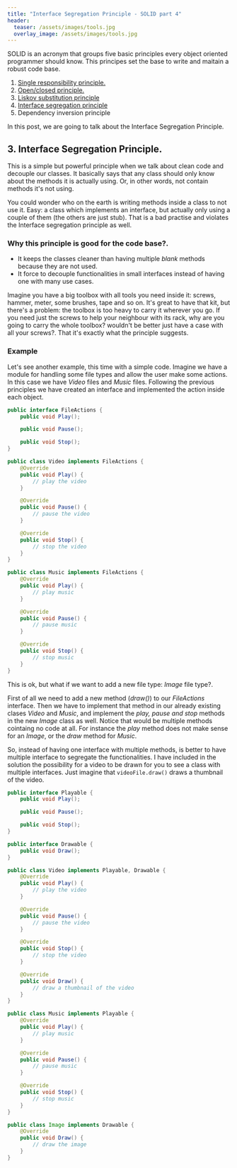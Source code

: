 ```yaml
---
title: "Interface Segregation Principle - SOLID part 4"
header:
  teaser: /assets/images/tools.jpg
  overlay_image: /assets/images/tools.jpg
---
```


SOLID is an acronym that groups five basic principles every object oriented programmer should know. This principes set the base to write and maitain a robust code base.

1. [Single responsibility principle.](../SOLID-S/)
2. [Open/closed principle.](../SOLID-O/)
3. [Liskov substitution principle](../SOLID-L/)
4. [Interface segregation principle](../SOLID-I/)
5. Dependency inversion principle

In this post, we are going to talk about the Interface Segregation Principle.

## 3. Interface Segregation Principle.

This is a simple but powerful principle when we talk about clean code and decouple our classes. It basically says that any class should only know about the methods it is actually using. Or, in other words, not contain methods it's not using.

You could wonder who on the earth is writing methods inside a class to not use it. Easy: a class which implements an interface, but actually only using a couple of them (the others are just stub). That is a bad practise and violates the Interface segregation principle as well.

### Why this principle is good for the code base?.

- It keeps the classes cleaner than having multiple _blank_ methods because they are not used.
- It force to decouple functionalities in small interfaces instead of having one with many use cases.

Imagine you have a big toolbox with all tools you need inside it: screws, hammer, meter, some brushes, tape and so on. It's great to have that kit, but there's a problem: the toolbox is too heavy to carry it wherever you go. If you need just the screws to help your neighbour with its rack, why are you going to carry the whole toolbox? wouldn't be better just have a case with all your screws?. That it's exactly what the principle suggests.


### Example

Let's see another example, this time with a simple code. Imagine we have a module for handling some file types and allow the user make some actions. In this case we have _Video_ files and _Music_ files. Following the previous principles we have created an interface and implemented the action inside each object.


```java
public interface FileActions {
	public void Play();

    public void Pause();

    public void Stop();
}
```

```java
public class Video implements FileActions {
    @Override
    public void Play() {
        // play the video
    }

    @Override
    public void Pause() {
        // pause the video
    }

    @Override
    public void Stop() {
        // stop the video
    }
}

```

```java
public class Music implements FileActions {
    @Override
    public void Play() {
        // play music
    }

    @Override
    public void Pause() {
        // pause music
    }

    @Override
    public void Stop() {
        // stop music
    }
}
```

This is ok, but what if we want to add a new file type: _Image_ file type?. 

First of all we need to add a new method (_draw()_) to our _FileActions_ interface. Then we have to implement that method in our already existing clases _Video_ and _Music_, and implement the _play, pause and stop_ methods in the new _Image_ class as well. Notice that would be multiple methods cointaing no code at all. For instance the _play_ method does not make sense for an _Image_, or the _draw_ method for _Music_.

So, instead of having one interface with multiple methods, is better to have multiple interface to segregate the functionalities. I have included in the solution the possibility for a video to be drawn for you to see a class with multiple interfaces. Just imagine that `videoFile.draw()` draws a thumbnail of the video.

```java
public interface Playable {
	public void Play();

    public void Pause();

    public void Stop();
}
```

```java
public interface Drawable {
    public void Draw();
}
```

```java
public class Video implements Playable, Drawable {
    @Override
    public void Play() {
        // play the video
    }

    @Override
    public void Pause() {
        // pause the video
    }

    @Override
    public void Stop() {
        // stop the video
    }

    @Override
    public void Draw() {
        // draw a thumbnail of the video
    }
}
```

```java
public class Music implements Playable {
    @Override
    public void Play() {
        // play music
    }

    @Override
    public void Pause() {
        // pause music
    }

    @Override
    public void Stop() {
        // stop music
    }
}

```

```java
public class Image implements Drawable {
    @Override
    public void Draw() {
        // draw the image
    }
}

```



